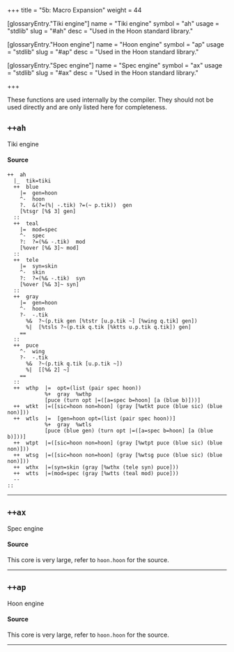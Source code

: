 +++
title = "5b: Macro Expansion"
weight = 44

[glossaryEntry."Tiki engine"]
name = "Tiki engine"
symbol = "ah"
usage = "stdlib"
slug = "#ah"
desc = "Used in the Hoon standard library."

[glossaryEntry."Hoon engine"]
name = "Hoon engine"
symbol = "ap"
usage = "stdlib"
slug = "#ap"
desc = "Used in the Hoon standard library."

[glossaryEntry."Spec engine"]
name = "Spec engine"
symbol = "ax"
usage = "stdlib"
slug = "#ax"
desc = "Used in the Hoon standard library."

+++

These functions are used internally by the compiler. They should not be used directly and are only listed here for completeness.

## `++ah`

Tiki engine

#### Source

```hoon
++  ah
  |_  tik=tiki
  ++  blue
    |=  gen=hoon
    ^-  hoon
    ?.  &(?=(%| -.tik) ?=(~ p.tik))  gen
    [%tsgr [%$ 3] gen]
  ::
  ++  teal
    |=  mod=spec
    ^-  spec
    ?:  ?=(%& -.tik)  mod
    [%over [%& 3]~ mod]
  ::
  ++  tele
    |=  syn=skin
    ^-  skin
    ?:  ?=(%& -.tik)  syn
    [%over [%& 3]~ syn]
  ::
  ++  gray
    |=  gen=hoon
    ^-  hoon
    ?-  -.tik
      %&  ?~(p.tik gen [%tstr [u.p.tik ~] [%wing q.tik] gen])
      %|  [%tsls ?~(p.tik q.tik [%ktts u.p.tik q.tik]) gen]
    ==
  ::
  ++  puce
    ^-  wing
    ?-  -.tik
      %&  ?~(p.tik q.tik [u.p.tik ~])
      %|  [[%& 2] ~]
    ==
  ::
  ++  wthp  |=  opt=(list (pair spec hoon))
            %+  gray  %wthp
            [puce (turn opt |=([a=spec b=hoon] [a (blue b)]))]
  ++  wtkt  |=([sic=hoon non=hoon] (gray [%wtkt puce (blue sic) (blue non)]))
  ++  wtls  |=  [gen=hoon opt=(list (pair spec hoon))]
            %+  gray  %wtls
            [puce (blue gen) (turn opt |=([a=spec b=hoon] [a (blue b)]))]
  ++  wtpt  |=([sic=hoon non=hoon] (gray [%wtpt puce (blue sic) (blue non)]))
  ++  wtsg  |=([sic=hoon non=hoon] (gray [%wtsg puce (blue sic) (blue non)]))
  ++  wthx  |=(syn=skin (gray [%wthx (tele syn) puce]))
  ++  wtts  |=(mod=spec (gray [%wtts (teal mod) puce]))
  --
::
```

---

## `++ax`

Spec engine

#### Source

This core is very large, refer to `hoon.hoon` for the source.

---

## `++ap`

Hoon engine

#### Source

This core is very large, refer to `hoon.hoon` for the source.

---
